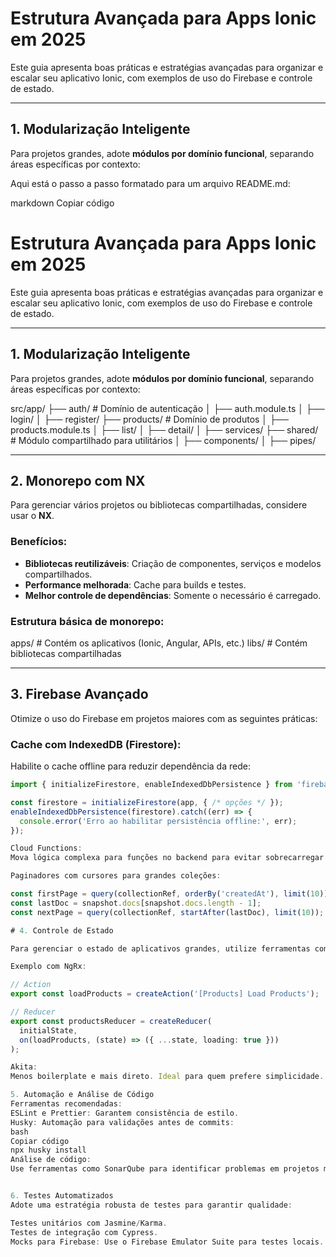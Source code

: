 # Estrutura Avançada para Apps Ionic em 2025  

Este guia apresenta boas práticas e estratégias avançadas para organizar e escalar seu aplicativo Ionic, com exemplos de uso do Firebase e controle de estado.  

---

## 1. Modularização Inteligente  

Para projetos grandes, adote **módulos por domínio funcional**, separando áreas específicas por contexto:  


Aqui está o passo a passo formatado para um arquivo README.md:

markdown
Copiar código
# Estrutura Avançada para Apps Ionic em 2025  

Este guia apresenta boas práticas e estratégias avançadas para organizar e escalar seu aplicativo Ionic, com exemplos de uso do Firebase e controle de estado.  

---

## 1. Modularização Inteligente  

Para projetos grandes, adote **módulos por domínio funcional**, separando áreas específicas por contexto:  

src/app/ 
├── auth/ # Domínio de autenticação 
│ 
├── auth.module.ts 
│ 
├── login/ 
│ 
├── register/ 
├── products/ # Domínio de produtos 
│ 
├── products.module.ts 
│ 
├── list/ 
│ 
├── detail/ 
│ 
├── services/ 
├── shared/ # Módulo compartilhado para utilitários 
│ 
├── components/ 
│ 
├── pipes/

---

## 2. Monorepo com NX  

Para gerenciar vários projetos ou bibliotecas compartilhadas, considere usar o **NX**.  

### Benefícios:  
- **Bibliotecas reutilizáveis**: Criação de componentes, serviços e modelos compartilhados.  
- **Performance melhorada**: Cache para builds e testes.  
- **Melhor controle de dependências**: Somente o necessário é carregado.  

### Estrutura básica de monorepo:  

apps/ # Contém os aplicativos (Ionic, Angular, APIs, etc.) libs/ # Contém bibliotecas compartilhadas

---

## 3. Firebase Avançado  

Otimize o uso do Firebase em projetos maiores com as seguintes práticas:  

### Cache com IndexedDB (Firestore):  
Habilite o cache offline para reduzir dependência da rede:  

```typescript
import { initializeFirestore, enableIndexedDbPersistence } from 'firebase/firestore';

const firestore = initializeFirestore(app, { /* opções */ });
enableIndexedDbPersistence(firestore).catch((err) => {
  console.error('Erro ao habilitar persistência offline:', err);
});

Cloud Functions:
Mova lógica complexa para funções no backend para evitar sobrecarregar o front-end.

Paginadores com cursores para grandes coleções:

const firstPage = query(collectionRef, orderBy('createdAt'), limit(10));
const lastDoc = snapshot.docs[snapshot.docs.length - 1];
const nextPage = query(collectionRef, startAfter(lastDoc), limit(10));

# 4. Controle de Estado

Para gerenciar o estado de aplicativos grandes, utilize ferramentas como NgRx ou Akita.

Exemplo com NgRx:

// Action
export const loadProducts = createAction('[Products] Load Products');

// Reducer
export const productsReducer = createReducer(
  initialState,
  on(loadProducts, (state) => ({ ...state, loading: true }))
);

Akita:
Menos boilerplate e mais direto. Ideal para quem prefere simplicidade.

5. Automação e Análise de Código
Ferramentas recomendadas:
ESLint e Prettier: Garantem consistência de estilo.
Husky: Automação para validações antes de commits:
bash
Copiar código
npx husky install
Análise de código:
Use ferramentas como SonarQube para identificar problemas em projetos maiores.


6. Testes Automatizados
Adote uma estratégia robusta de testes para garantir qualidade:

Testes unitários com Jasmine/Karma.
Testes de integração com Cypress.
Mocks para Firebase: Use o Firebase Emulator Suite para testes locais.